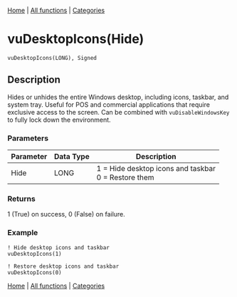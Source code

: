 [Home](../index.md) | [All functions](../all-functions.md) | [Categories](../categories/index.md)

# vuDesktopIcons(Hide)

```Prototype
vuDesktopIcons(LONG), Signed
```


## Description
Hides or unhides the entire Windows desktop, including icons, taskbar, and system tray. Useful for POS and commercial applications that require exclusive access to the screen. Can be combined with `vuDisableWindowsKey` to fully lock down the environment.

### Parameters

| Parameter | Data Type | Description                                              |
|-----------|-----------|----------------------------------------------------------|
| Hide      | LONG      | 1 = Hide desktop icons and taskbar <br> 0 = Restore them |

### Returns
1 (True) on success, 0 (False) on failure.

### Example

```Clarion
! Hide desktop icons and taskbar
vuDesktopIcons(1)

! Restore desktop icons and taskbar
vuDesktopIcons(0)
```

[Home](../index.md) | [All functions](../all-functions.md) | [Categories](../categories/index.md)

